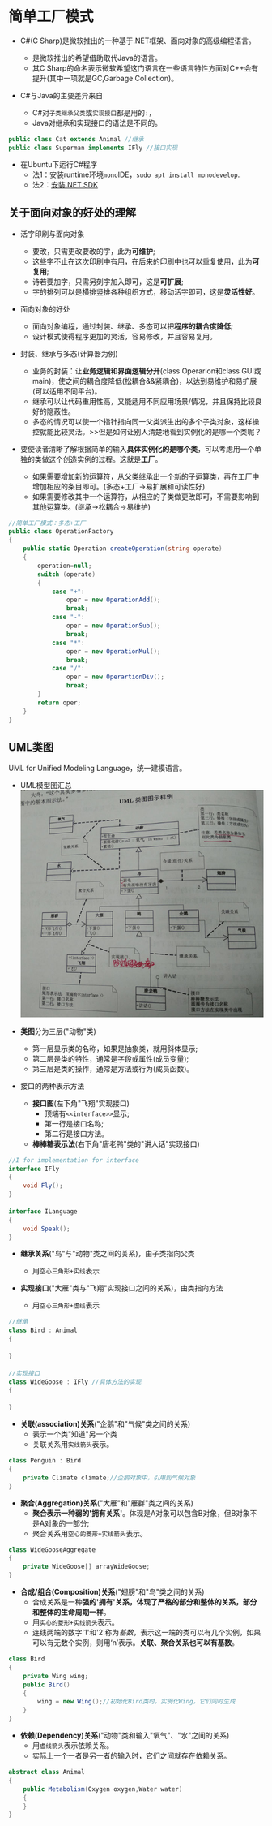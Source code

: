 # 简单工厂模式
- C#(C Sharp)是微软推出的一种基于.NET框架、面向对象的高级编程语言。
  - 是微软推出的希望借助取代Java的语言。
  - 其C Sharp的命名表示微软希望这门语言在一些语言特性方面对C++会有提升(其中一项就是GC,Garbage Collection)。

- C#与Java的主要差异来自
  - C#对`子类继承父类`或`实现接口`都是用的`:`，
  - Java对继承和实现接口的语法是不同的。
```java
public class Cat extends Animal //继承
public class Superman implements IFly //接口实现 
```
- 在Ubuntu下运行C#程序
  - 法1：安装runtime环境`mono`IDE，`sudo apt install monodevelop`.
  - 法2：[安装.NET SDK](https://www.microsoft.com/net/learn/get-started/linux/ubuntu16-04)

## 关于面向对象的好处的理解
- 活字印刷与面向对象
  - 要改，只需更改要改的字，此为**可维护**;
  - 这些字不止在这次印刷中有用，在后来的印刷中也可以重复使用，此为**可复用**;
  - 诗若要加字，只需另刻字加入即可，这是**可扩展**;
  - 字的排列可以是横排竖排各种组织方式，移动活字即可，这是**灵活性好**。
- 面向对象的好处
  - 面向对象编程，通过封装、继承、多态可以把**程序的耦合度降低**;
  - 设计模式使得程序更加的灵活，容易修改，并且容易复用。
- 封装、继承与多态(计算器为例)
  - 业务的封装：让**业务逻辑和界面逻辑分开**(class Operarion和class GUI或main)，使之间的耦合度降低(松耦合&&紧耦合)，以达到易维护和易扩展(可以适用不同平台)。
  - 继承可以让代码重用性高，又能适用不同应用场景/情况，并且保持比较良好的隐蔽性。
  - 多态的情况可以使一个指针指向同一父类派生出的多个子类对象，这样操控就能比较灵活。>>但是如何让别人清楚地看到实例化的是哪一个类呢？

- 要使读者清晰了解根据简单的输入**具体实例化的是哪个类**，可以考虑用一个单独的类做这个创造实例的过程。这就是**工厂**。
  - 如果需要增加新的运算符，从父类继承出一个新的子运算类，再在工厂中增加相应的条目即可。(多态+工厂->易扩展和可读性好)
  - 如果需要修改其中一个运算符，从相应的子类做更改即可，不需要影响到其他运算类。(继承->松耦合->易维护)

```c#
//简单工厂模式：多态+工厂
public class OperationFactory
{
	public static Operation createOperation(string operate)
	{
		operation=null;
		switch (operate)
		{
			case "+":
				oper = new OperationAdd();
				break;
			case "-":
				oper = new OperationSub();
				break;
			case "*":
				oper = new OperationMul();
				break;
			case "/":
				oper = new OperartionDiv();
				break;
		}
		return oper;
	}
}
```

## UML类图
UML for Unified Modeling Language，统一建模语言。

- UML模型图汇总
![一张总的UML概念图](../pics/UMLSample.jpg)

- **类图**分为三层("动物"类)
  - 第一层显示类的名称，如果是抽象类，就用斜体显示;
  - 第二层是类的特性，通常是字段或属性(成员变量);
  - 第三层是类的操作，通常是方法或行为(成员函数)。

- 接口的两种表示方法
  - **接口图**(左下角"飞翔"实现接口)
	- 顶端有`<<interface>>`显示;
	- 第一行是接口名称;
	- 第二行是接口方法。
  - **棒棒糖表示法**(右下角"唐老鸭"类的"讲人话"实现接口)
```c#
//I for implementation for interface
interface IFly
{
	void Fly();
}

interface ILanguage
{
	void Speak();
}
```

- **继承关系**("鸟"与"动物"类之间的关系)，由子类指向父类
  - 用`空心三角形+实线`表示

- **实现接口**("大雁"类与"飞翔"实现接口之间的关系)，由类指向方法
  - 用`空心三角形+虚线`表示
```c#
//继承
class Bird : Animal
{

}

//实现接口
class WideGoose : IFly //具体方法的实现
{

}
```

- **关联(association)关系**("企鹅"和"气候"类之间的关系)
  - 表示一个类"知道"另一个类
  - 关联关系用`实线箭头`表示。
```c#
class Penguin : Bird
{
	private Climate climate;//企鹅对象中，引用到气候对象
}
```

- **聚合(Aggregation)关系**("大雁"和"雁群"类之间的关系)
  - **聚合表示一种弱的'拥有关系'**。体现是A对象可以包含B对象，但B对象不是A对象的一部分;
  - 聚合关系用`空心的菱形+实线箭头`表示。
```c#
class WideGooseAggregate
{
	private WideGoose[] arrayWideGoose;
}
```

- **合成/组合(Composition)关系**("翅膀"和"鸟"类之间的关系)
  - 合成关系是一种**强的'拥有'关系，体现了严格的部分和整体的关系，部分和整体的生命周期一样**。
  - 用`实心的菱形+实线箭头`表示。
  - 连线两端的数字'1'和'2'称为*基数*，表示这一端的类可以有几个实例，如果可以有无数个实例，则用‘n’表示。**关联、聚合关系也可以有基数**。
```c#
class Bird
{
	private Wing wing;
	public Bird()
	{
		wing = new Wing();//初始化Bird类时，实例化Wing，它们同时生成
	}
}
```

- **依赖(Dependency)关系**("动物"类和输入"氧气"、"水"之间的关系)
  - 用`虚线箭头`表示依赖关系。
  - 实际上一个一者是另一者的输入时，它们之间就存在依赖关系。
```c#
abstract class Animal
{
	public Metabolism(Oxygen oxygen,Water water)
	{
	}
}
```
